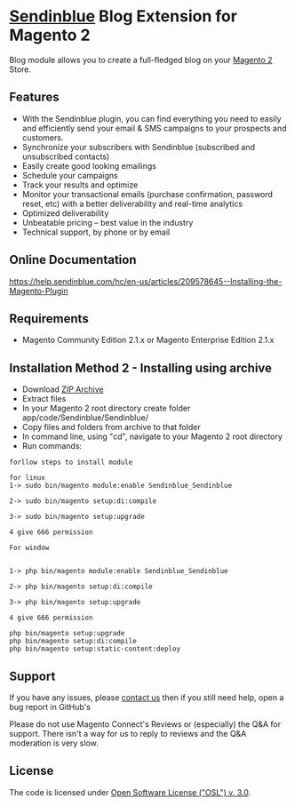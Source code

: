 # [Sendinblue](http://sendinblue.com/) Blog Extension for Magento 2

Blog module allows you to create a full-fledged blog on your [Magento 2](http://magento.com/) Store.

## Features
  * With the Sendinblue plugin, you can find everything you need to easily and efficiently send your email & SMS campaigns to your prospects and customers.
  * Synchronize your subscribers with Sendinblue (subscribed and unsubscribed contacts)
  * Easily create good looking emailings
  * Schedule your campaigns
  * Track your results and optimize
  * Monitor your transactional emails (purchase confirmation, password reset, etc) with a better deliverability and real-time analytics
  * Optimized deliverability
  * Unbeatable pricing – best value in the industry
  * Technical support, by phone or by email
  

## Online Documentation
https://help.sendinblue.com/hc/en-us/articles/209578645--Installing-the-Magento-Plugin

## Requirements
  * Magento Community Edition 2.1.x or Magento Enterprise Edition 2.1.x
  

## Installation Method 2 - Installing using archive
  * Download [ZIP Archive](https://github.com/sendinblue/magento2-plugin)
  * Extract files
  * In your Magento 2 root directory create folder app/code/Sendinblue/Sendinblue/
  * Copy files and folders from archive to that folder
  * In command line, using "cd", navigate to your Magento 2 root directory
  * Run commands:
```
forllow steps to install module 

for linux
1-> sudo bin/magento module:enable Sendinblue_Sendinblue

2-> sudo bin/magento setup:di:compile

3-> sudo bin/magento setup:upgrade

4 give 666 permission

For window


1-> php bin/magento module:enable Sendinblue_Sendinblue

2-> php bin/magento setup:di:compile

3-> php bin/magento setup:upgrade

4 give 666 permission

php bin/magento setup:upgrade
php bin/magento setup:di:compile
php bin/magento setup:static-content:deploy
```

## Support
If you have any issues, please [contact us](mailto:contact@sendinblue.com)
then if you still need help, open a bug report in GitHub's


Please do not use Magento Connect's Reviews or (especially) the Q&A for support.
There isn't a way for us to reply to reviews and the Q&A moderation is very slow.

## License
The code is licensed under [Open Software License ("OSL") v. 3.0](http://opensource.org/licenses/osl-3.0.php).

